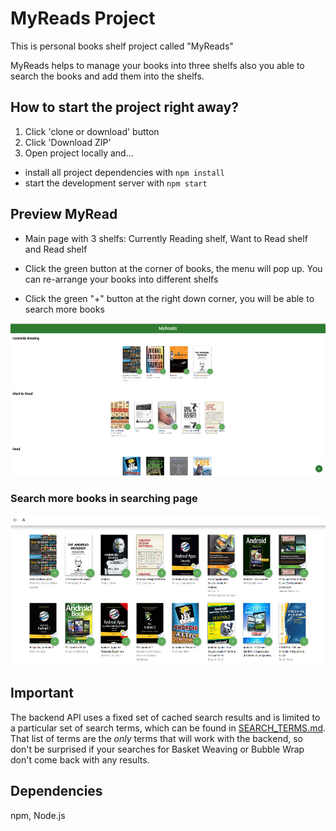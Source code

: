 # MyReads Project

This is personal books shelf project called "MyReads"

MyReads helps to manage your books into three shelfs also you able to search the books and add them into the shelfs.

## How to start the project right away?

1. Click 'clone or download' button
2. Click 'Download ZIP'
3. Open project locally and...
* install all project dependencies with `npm install`
* start the development server with `npm start`

## Preview MyRead 

* Main page with 3 shelfs: Currently Reading shelf, Want to Read shelf and Read shelf

* Click the green button at the corner of books, the menu will pop up. You can re-arrange your books into different shelfs

* Click the green "+" button at the right down corner, you will be able to search more books 

![screenShot](img/mainPage.png)


### Search more books in searching page

![screenShot](img/searchPage.png)


## Important
The backend API uses a fixed set of cached search results and is limited to a particular set of search terms, which can be found in [SEARCH_TERMS.md](SEARCH_TERMS.md). That list of terms are the _only_ terms that will work with the backend, so don't be surprised if your searches for Basket Weaving or Bubble Wrap don't come back with any results.

## Dependencies
npm, Node.js

